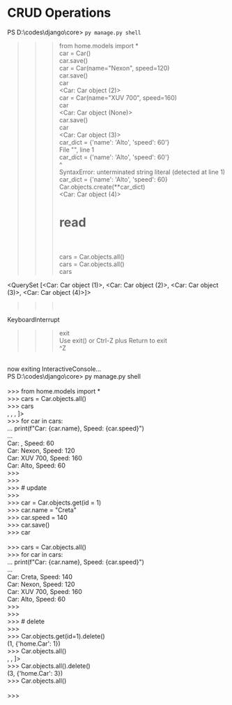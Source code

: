 # CRUD Operations

PS D:\codes\django\core> `py manage.py shell`

>>> from home.models import *<br>
>>> car = Car()<br>
>>> car.save()<br>
>>> car = Car(name="Nexon", speed=120)<br>
>>> car.save()<br>
>>> car        <br>
<Car: Car object (2)><br>
>>> car = Car(name="XUV 700", speed=160)<br>
>>> car<br>
<Car: Car object (None)><br>
>>> car.save()<br>
>>> car       <br>
<Car: Car object (3)><br>
>>> car_dict = {'name': 'Alto', 'speed': 60'}<br>
  File "<console>", line 1<br>
    car_dict = {'name': 'Alto', 'speed': 60'}<br>
                                           ^<br>
SyntaxError: unterminated string literal (detected at line 1)<br>
>>> car_dict = {'name': 'Alto', 'speed': 60} <br>
>>> Car.objects.create(**car_dict)<br>
<Car: Car object (4)><br>
>>> # read<br>
>>> <br>
>>> <br>
>>> cars = Car.objects.all()<br>
>>> cars = Car.objects.all()<br>
>>> cars<br>
<QuerySet [<Car: Car object (1)>, <Car: Car object (2)>, <Car: Car object (3)>, <Car: Car object (4)>]><br>
>>>  <br>
KeyboardInterrupt<br>
>>> exit<br>
Use exit() or Ctrl-Z plus Return to exit<br>
>>> ^Z<br>
<br>
now exiting InteractiveConsole...<br>
PS D:\codes\django\core> py manage.py shell<br>
<br>
>>> from home.models import *<br>
>>> cars = Car.objects.all() <br>
>>> cars<br>
<QuerySet [<Car: >, <Car: Nexon>, <Car: XUV 700>, <Car: Alto>]><br>
>>> for car in cars:<br>
...     print(f"Car: {car.name}, Speed: {car.speed}")<br>
... <br>
Car: , Speed: 60<br>
Car: Nexon, Speed: 120<br>
Car: XUV 700, Speed: 160<br>
Car: Alto, Speed: 60<br>
>>><br>
>>> <br>
>>> # update<br>
>>> <br>
>>> car = Car.objects.get(id = 1)<br>
>>> car.name = "Creta"<br>
>>> car.speed = 140    <br>
>>> car.save()<br>
>>> car<br>
<Car: Creta><br>
>>> cars = Car.objects.all()<br>
>>> for car in cars:         <br>
...     print(f"Car: {car.name}, Speed: {car.speed}")<br>
...                                <br>
Car: Creta, Speed: 140<br>
Car: Nexon, Speed: 120<br>
Car: XUV 700, Speed: 160<br>
Car: Alto, Speed: 60<br>
>>><br>
>>> <br>
>>> # delete<br>
>>> <br>
>>> Car.objects.get(id=1).delete()<br>
(1, {'home.Car': 1})<br>
>>> Car.objects.all()       <br>
<QuerySet [<Car: Nexon>, <Car: XUV 700>, <Car: Alto>]><br>
>>> Car.objects.all().delete()<br>
(3, {'home.Car': 3})<br>
>>> Car.objects.all()<br>
<QuerySet []><br>
>>><br>